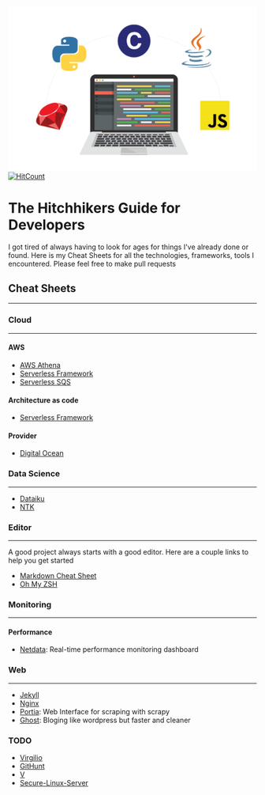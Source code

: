 ![](images/presentation.png)
[![HitCount](http://hits.dwyl.io/StanGirard/The-hitchikers-guide-for-developers.svg)](http://hits.dwyl.io/StanGirard/The-hitchikers-guide-for-developers)
# The Hitchhikers Guide for Developers

I got tired of always having to look for ages for things I've already done or found.
Here is my Cheat Sheets for all the technologies, frameworks, tools I encountered. Please feel free to make pull requests


## Cheat Sheets
--- 

### **Cloud** 
---

#### AWS
- [AWS Athena](cloud/aws/athena/README.md)
- [Serverless Framework](cloud/aws/serverless/README.md)
- [Serverless SQS](cloud/aws/serverless/examples/aws-sqs-send-messages/README.md)

#### Architecture as code
- [Serverless Framework](cloud/aws/serverless/README.md)

#### Provider
- [Digital Ocean](https://m.do.co/c/f9dca2b1ecc8)

### Data Science
---

- [Dataiku](https://www.dataiku.com/)
- [NTK](https://www.nltk.org/)

### **Editor**
--- 
A good project always starts with a good editor. Here are a couple links to help you get started
- [Markdown Cheat Sheet](editor/markdown/README.md)
- [Oh My ZSH](editor/oh-my-zsh/README.md)

### **Monitoring**
---

#### Performance

- [Netdata](monitoring/netdata/README.md):  Real-time performance monitoring dashboard

### **Web**
---

- [Jekyll](web/jekyll/README.md)
- [Nginx](web/nginx/README.md)
- [Portia](web/portia/README.md): Web Interface for scraping with scrapy
- [Ghost](https://ghost.org/): Bloging like wordpress but faster and cleaner

### **TODO**

- [Virgilio](https://github.com/virgili0/Virgilio)
- [GitHunt](https://github.com/kamranahmedse/githunt)
- [V](https://github.com/vlang/v)
- [Secure-Linux-Server](https://github.com/imthenachoman/How-To-Secure-A-Linux-Server/blob/master/README.md)

